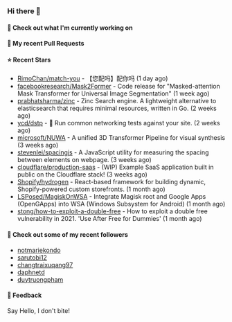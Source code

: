 ### Hi there 👋

#### 👷 Check out what I'm currently working on

#### 🔨 My recent Pull Requests


#### ⭐ Recent Stars

- [RimoChan/match-you](https://github.com/RimoChan/match-you) - 【您配吗】配你吗 (1 day ago)
- [facebookresearch/Mask2Former](https://github.com/facebookresearch/Mask2Former) - Code release for &#34;Masked-attention Mask Transformer for Universal Image Segmentation&#34; (1 week ago)
- [prabhatsharma/zinc](https://github.com/prabhatsharma/zinc) - Zinc Search engine. A lightweight alternative to elasticsearch that requires minimal resources, written in Go. (2 weeks ago)
- [ycd/dstp](https://github.com/ycd/dstp) - 🧪 Run common networking tests against your site. (2 weeks ago)
- [microsoft/NUWA](https://github.com/microsoft/NUWA) - A unified 3D Transformer Pipeline for visual synthesis (3 weeks ago)
- [stevenlei/spacingjs](https://github.com/stevenlei/spacingjs) - A JavaScript utility for measuring the spacing between elements on webpage. (3 weeks ago)
- [cloudflare/production-saas](https://github.com/cloudflare/production-saas) - (WIP) Example SaaS application built in public on the Cloudflare stack! (3 weeks ago)
- [Shopify/hydrogen](https://github.com/Shopify/hydrogen) - React-based framework for building dynamic, Shopify-powered custom storefronts. (1 month ago)
- [LSPosed/MagiskOnWSA](https://github.com/LSPosed/MagiskOnWSA) - Integrate Magisk root and Google Apps (OpenGApps) into WSA (Windows Subsystem for Android) (1 month ago)
- [stong/how-to-exploit-a-double-free](https://github.com/stong/how-to-exploit-a-double-free) - How to exploit a double free vulnerability in 2021. &#39;Use After Free for Dummies&#39; (1 month ago)

#### 👯 Check out some of my recent followers

- [notmariekondo](https://github.com/notmariekondo)
- [sarutobi12](https://github.com/sarutobi12)
- [changtraixuqang97](https://github.com/changtraixuqang97)
- [daphnetd](https://github.com/daphnetd)
- [duytruongpham](https://github.com/duytruongpham)

#### 💬 Feedback

Say Hello, I don't bite!
